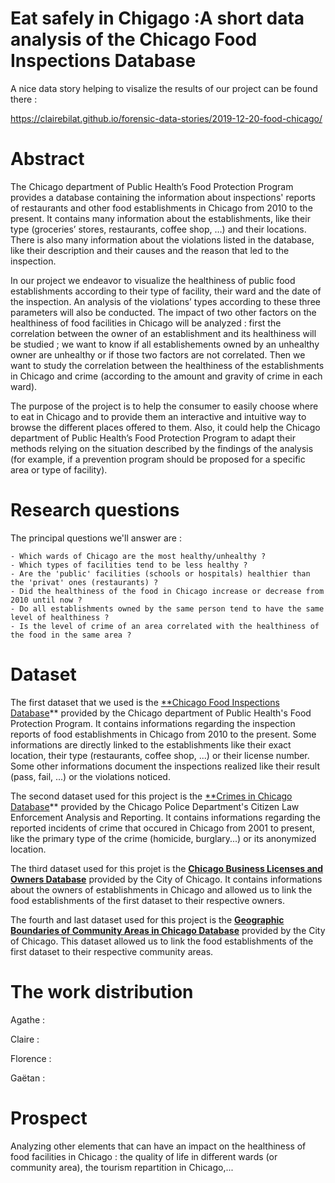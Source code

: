 # Eat safely in Chigago :A short data analysis of the Chicago Food Inspections Database

A nice data story helping to visalize the results of our project can be found there :

https://clairebilat.github.io/forensic-data-stories/2019-12-20-food-chicago/


# Abstract
The Chicago department of Public Health’s Food Protection Program provides a database containing the information about inspections' reports of restaurants and other food establishments in Chicago from 2010 to the present. It contains many information about the establishments, like their type (groceries’ stores, restaurants, coffee shop, …) and their locations. There is also many information about the violations listed in the database, like their description and their causes and the reason that led to the inspection.

In our project we endeavor to visualize the healthiness of public food establishments according to their type of facility, their ward and the date of the inspection. An analysis of the violations’ types according to these three parameters will also be conducted. The impact of two other factors on the healthiness of food facilities in Chicago will be analyzed : first the correlation between the owner of an establishment and its healthiness will be studied ; we want to know if all establishements owned by an unhealthy owner are unhealthy or if those two factors are not correlated. Then we want to study the correlation between the healthiness of the establishments in Chicago and crime (according to the amount and gravity of crime in each ward).  

The purpose of the project is to help the consumer to easily choose where to eat in Chicago and to provide them an interactive and intuitive way to browse the different places offered to them. Also, it could help the Chicago department of Public Health’s Food Protection Program to adapt their methods relying on the situation described by the findings of the analysis (for example, if a prevention program should be proposed for a specific area or type of facility).

# Research questions
 
 The principal questions we'll answer are : 
 
    - Which wards of Chicago are the most healthy/unhealthy ? 
    - Which types of facilities tend to be less healthy ? 
    - Are the 'public' facilities (schools or hospitals) healthier than the 'privat' ones (restaurants) ?
    - Did the healthiness of the food in Chicago increase or decrease from 2010 until now ?
    - Do all establishments owned by the same person tend to have the same level of healthiness ?
    - Is the level of crime of an area correlated with the healthiness of the food in the same area ?

# Dataset

The first dataset that we used is the [**Chicago Food Inspections Database](http://dev.cityofchicago.org/open%20data/data%20portal/2018/06/29/food-violations-changes.html)** provided by the Chicago department of Public Health's Food Protection Program. It contains informations regarding the inspection reports of food establishments in Chicago from 2010 to the present. Some informations are directly linked to the establishments like their exact location, their type (restaurants, coffee shop, ...) or their license number. Some other informations document the inspections realized like their result (pass, fail, ...) or the violations noticed.

The second dataset used for this project is the [**Crimes in Chicago Database](https://www.kaggle.com/currie32/crimes-in-chicago)** provided by the Chicago Police Department's Citizen Law Enforcement Analysis and Reporting. It contains informations regarding the reported incidents of crime that occured in Chicago from 2001 to present, like the primary type of the crime (homicide, burglary...) or its anonymized location.

The third dataset used for this projet is the **[Chicago Business Licenses and Owners Database](https://www.kaggle.com/chicago/chicago-business-licenses-and-owners)** provided by the City of Chicago. It contains informations about the owners of establishments in Chicago and allowed us to link the food establishments of the first dataset to their respective owners.

The fourth and last dataset used for this project is the **[Geographic Boundaries of Community Areas in Chicago Database](https://data.cityofchicago.org/Facilities-Geographic-Boundaries/Boundaries-Community-Areas-current-/cauq-8yn6)** provided by the City of Chicago. This dataset allowed us to link the food establishments of the first dataset to their respective community areas.

# The work distribution

Agathe :

Claire :

Florence :

Gaëtan : 


# Prospect

Analyzing other elements that can have an impact on the healthiness of food facilities in Chicago : the quality of life in different wards (or community area), the tourism repartition in Chicago,...

